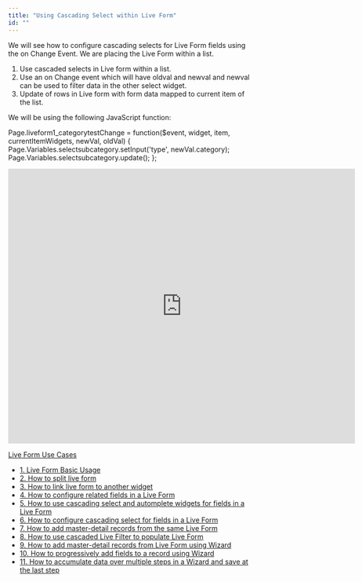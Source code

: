 ```yaml
---
title: "Using Cascading Select within Live Form"
id: ""
---
```


We will see how to configure cascading selects for Live Form fields using the on Change Event. We are placing the Live Form within a list.

1. Use cascaded selects in Live form within a list.
2. Use an on Change event which will have oldval and newval and newval can be used to filter data in the other select widget.
3. Update of rows in Live form with form data mapped to current item of the list.

We will be using the following JavaScript function:

Page.liveform1\_categorytestChange = function($event, widget, item, currentItemWidgets, newVal, oldVal) {
    Page.Variables.selectsubcategory.setInput('type', newVal.category);
    Page.Variables.selectsubcategory.update();
};

<iframe width="708" height="560" src="https://docs.google.com/presentation/d/e/2PACX-1vThYpK4cJfRIKcUk6TAh8lJGUC-QkBH5gAEBtWimJuT3qO5JKPCbR5QWRg7qDyfZqdshLQkupwo1Bz2/embed?start=false&amp;loop=false&amp;delayms=3000" frameborder="0" allowfullscreen="allowfullscreen" mozallowfullscreen="mozallowfullscreen" webkitallowfullscreen="webkitallowfullscreen"></iframe>

[Live Form Use Cases](/learn/app-development/widgets/datalive/live-form/liveform-use-cases/)

- [1\. Live Form Basic Usage](/learn/app-development/widgets/datalive/live-form/live-form-basic-usage/)
- [2\. How to split live form](/learn/how-tos/live-form-tabbed-form/)
- [3\. How to link live form to another widget](/learn/how-tos/live-form-linking-another-widget/)
- [4\. How to configure related fields in a Live Form](/learn/how-tos/live-form-related-fields/)
- [5\. How to use cascading select and automplete widgets for fields in a Live Form](/learn/how-tos/using-cascading-select-autocomplete-live-form-fields/)
- [6\. How to configure cascading select for fields in a Live Form](/learn/how-tos/using-cascading-select-within-live-form/)
- [7\. How to add master-detail records from the same Live Form](/learn/how-tos/adding-master-detail-records-transaction/)
- [8\. How to use cascaded Live Filter to populate Live Form](/learn/how-tos/using-cascading-filter-populate-live-form/)
- [9\. How to add master-detail records from Live Form using Wizard](/learn/how-tos/using-wizard-master-detail-live-form/)
- [10\. How to progressively add fields to a record using Wizard](/learn/how-tos/using-wizard-progressive-data-entry-live-form/)
- [11\. How to accumulate data over multiple steps in a Wizard and save at the last step](/learn/how-tos/using-wizard-cumulative-data-entry-live-form/)
